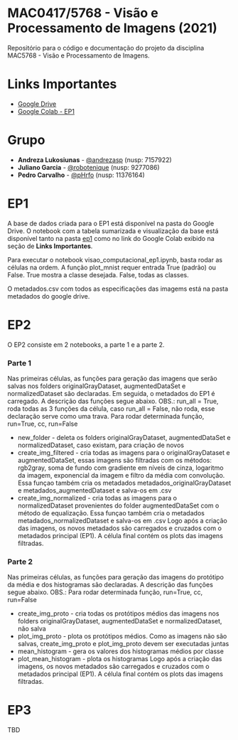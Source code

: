 # MAC0417/5768 - Visão e Processamento de Imagens (2021)

Repositório para o código e documentação do projeto da disciplina MAC5768 - Visão e Processamento de Imagens.


# Links Importantes

- [Google Drive](https://drive.google.com/drive/folders/1h32IZ0kYQigYiCt4KmdtZNXUOOX8Rd3D?usp=sharing)
- [Google Colab - EP1](https://colab.research.google.com/drive/1bKeuS6A_Wby7FViM4tVIsU6HrG-0nFqZ#scrollTo=ky7hClV8Ge7u)

# Grupo

* **Andreza Lukosiunas** - [@andrezasp](https://github.com/andrezasp) (nusp: 7157922)
* **Juliano Garcia** - [@robotenique](https://github.com/robotenique) (nusp: 9277086)
* **Pedro Carvalho** - [@pHrfo](https://github.com/pHrfo) (nusp: 11376164)

# EP1

A base de dados criada para o EP1 está disponível na pasta do Google Drive. O notebook com a tabela sumarizada e visualização da base está disponível tanto na pasta [ep1](ep1/) como no link do Google Colab exibido na seção de **Links Importantes**.

Para executar o notebook visao_computacional_ep1.ipynb, basta rodar as células na ordem. A função plot_mnist requer entrada True (padrão) ou False. True mostra a classe desejada. False, todas as classes.

O metadados.csv com todos as especificações das imagems está na pasta metadados do google drive.

# EP2

O EP2 consiste em 2 notebooks, a parte 1 e a parte 2.

### Parte 1
Nas primeiras células, as funções para geração das imagens que serão salvas nos folders originalGrayDataset, augmentedDataSet e normalizedDataset são declaradas. Em seguida, o metadados do EP1 é carregado. 
A descrição das funções segue abaixo. 
OBS.: run_all = True, roda todas as 3 funções da célula, caso run_all = False, não roda, esse declaração serve como uma trava. Para rodar determinada função, run=True, cc, run=False
* new_folder - deleta os folders originalGrayDataset, augmentedDataSet e normalizedDataset, caso existam, para criação de novos
* create_img_filtered - cria todas as imagens para o originalGrayDataset e augmentedDataSet, essas imagens são filtradas com os métodos: rgb2gray, soma de fundo com gradiente em níveis de cinza, logaritmo da imagem, exponencial da imagem e filtro da média com convolução. Essa funçao também cria os metadados metadados_originalGrayDataset e metadados_augmentedDataset e salva-os em .csv
* create_img_normalized - cria todas as imagens para o normalizedDataset provenientes do folder augmentedDataSet com o método de equalização. Essa funçao também cria o metadados metadados_normalizedDataset e salva-os em .csv
Logo após a criação das imagens, os novos metadados são carregados e cruzados com o metadados principal (EP1). 
A célula final contém os plots das imagens filtradas.

### Parte 2
Nas primeiras células, as funções para geração das imagens do protótipo da média e dos histogramas são declaradas.
A descrição das funções segue abaixo. 
OBS.: Para rodar determinada função, run=True, cc, run=False
* create_img_proto - cria todas os protótipos médios das imagens nos folders originalGrayDataset, augmentedDataSet e normalizedDataset, não salva
* plot_img_proto - plota os protótipos médios. Como as imagens não são salvas, create_img_proto e plot_img_proto devem ser executadas juntas
* mean_histogram - gera os valores dos histogramas médios por classe
* plot_mean_histogram - plota os histogramas
Logo após a criação das imagens, os novos metadados são carregados e cruzados com o metadados principal (EP1). 
A célula final contém os plots das imagens filtradas.



# EP3

TBD
